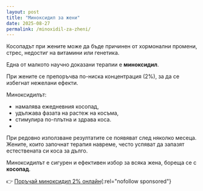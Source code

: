 ```yaml
---
layout: post
title: "Миноксидил за жени"
date: 2025-08-27
permalink: /minoxidil-za-zheni/
---
```


Косопадът при жените може да бъде причинен от хормонални промени, стрес, недостиг на витамини или генетика. 

Една от малкото научно доказани терапии е **миноксидил**.

При жените се препоръчва по-ниска концентрация (2%), за да се избегнат нежелани ефекти. 

Миноксидилът:
- намалява ежедневния косопад,
- удължава фазата на растеж на косъма,
- стимулира по-плътна и здрава коса.
- 
При редовно използване резултатите се появяват след няколко месеца. Жените, които започнат терапия навреме, често успяват да запазят естествената си коса за дълго.

Миноксидилът е сигурен и ефективен избор за всяка жена, бореща се с **косопад**.


👉 [Поръчай миноксидил 2% онлайн](https://www.minoxidil4men.com/minox2){:rel="nofollow sponsored"}
